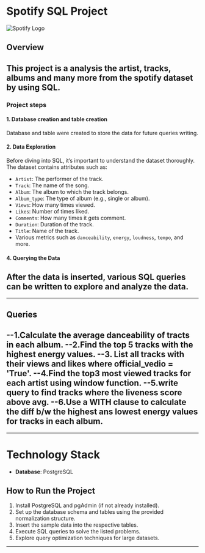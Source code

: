# **Spotify SQL Project**

![Spotify Logo](https://th.bing.com/th/id/OIP.AQMr9AlfRCf_s_uYlsudNQHaEs?w=272&h=180&c=7&r=0&o=5&pid=1.7)

## **Overview**
This project is a analysis the artist, tracks, albums and many more from the spotify dataset by using **SQL**.
---
### **Project steps**

#### 1. Database creation and table creation
Database and table were created to store the data for future queries writing.
#### 2. Data Exploration
Before diving into SQL, it’s important to understand the dataset thoroughly. The dataset contains attributes such as:
- `Artist`: The performer of the track.
- `Track`: The name of the song.
- `Album`: The album to which the track belongs.
- `Album_type`: The type of album (e.g., single or album).
- `Views`: How many times viewed.
- `Likes`: Number of times liked.
- `Comments`: How many times it gets comment.
- `Duration`: Duration of the track.
- `Title`: Name of the track.
- Various metrics such as `danceability`, `energy`, `loudness`, `tempo`, and more.
#### 4. Querying the Data
After the data is inserted, various SQL queries can be written to explore and analyze the data.
---

---
## **Queries**
--1.Calculate the average danceability of tracts in each album.
--2.Find the top 5 tracks with the highest energy values.
--3. List all tracks with their views and likes where official_vedio = 'True'.
--4.Find the top3 most viewed tracks for each artist using window function.
--5.write query to find tracks where the liveness score above avg.
--6.Use a WITH clause to calculate the diff b/w the highest ans lowest energy values for tracks in each album.
---

---
# Technology Stack
- **Database**: PostgreSQL

## How to Run the Project
1. Install PostgreSQL and pgAdmin (if not already installed).
2. Set up the database schema and tables using the provided normalization structure.
3. Insert the sample data into the respective tables.
4. Execute SQL queries to solve the listed problems.
5. Explore query optimization techniques for large datasets.
---
